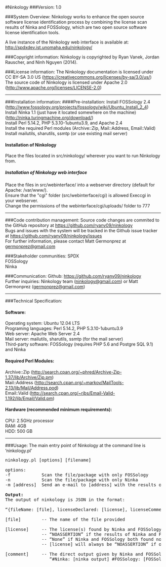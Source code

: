 #Ninkology
###Version:
1.0

###System Overview:
Ninkology works to enhance the open source software license identification process by combining the license scan results of Ninka and FOSSology, which are two open source software license identification tools.<br/>

A live instance of the Ninkology web interface is available at: http://spdxdev.ist.unomaha.edu/ninkology/<br/>

###Copyright information:
Ninkology is copyrighted by Ryan Vanek, Jordan Rauscher, and Ninh Nguyen (2014).<br/>

###License information:
The Ninkology documentation is licensed under CC BY-SA 3.0 US (https://creativecommons.org/licenses/by-sa/3.0/us/)<br/>
The source code of Ninkology is licensed under Apache 2.0 (http://www.apache.org/licenses/LICENSE-2.0)<br/>

-----------------------------------------------------------------------

###Installation information:
####Pre-installation:
Install FOSSology 2.4 (http://www.fossology.org/projects/fossology/wiki/Ubuntu_Install_2_4)<br/>
Install Ninka 1.1 (just have it located somewhere on the machine) (http://ninka.turingmachine.org/download/)<br/>
Install Perl 5.14.2, PHP 5.3.10-1ubuntu3.9, and Apache 2.4<br/>
Install the required Perl modules (Archive::Zip, Mail::Address, Email::Valid)<br/>
Install mailutils, sharutils, ssmtp (or use existing mail server)<br/>


#### Installation of Ninkology
Place the files located in src/ninkology/ wherever you want to run Ninkology from.<br/>

##### Installation of Ninkology web interface
Place the files in src/webinterface/ into a webserver directory (default for Apache: /var/www/).<br/>
Ensure that the "cgi" folder (src/webinterface/cgi) is allowed Execcgi in your webserver.<br/>
Change the permissions of the webinterface/cgi/uploads/ folder to 777<br/>

-----------------------------------------------------------------------

###Code contribution management:
Source code changes are commited to the GitHub repository at https://github.com/ryanv09/ninkology <br/>
Bugs and issues with the system will be tracked in the Github issue tracker at https://github.com/ryanv09/ninkology/issues<br/>
For further information, please contact Matt Germonprez at germonprez@gmail.com<br/>

###Stakeholder communities:
SPDX<br/>
FOSSology<br/>
Ninka<br/>

###Communication:
Github: https://github.com/ryanv09/ninkology<br/>
Further inquiries: Ninkology team (ninkology@gmail.com) or Matt Germonprez (germonprez@gmail.com)<br/>

-----------------------------------------------------------------------

###Technical Specification:
#### Software:
Operating system: Ubuntu 12.04 LTS<br/>
Programing languages: Perl 5.14.2, PHP 5.3.10-1ubuntu3.9<br/>
Web server: Apache Web Server 2.4<br/>
Mail server: mailutils, sharutils, ssmtp (for the mail server)<br/>
Third-party software: FOSSology (requires PHP 5.6 and Postgre SQL 9.1) and Ninka<br/>


#### Required Perl Modules:
Archive::Zip (http://search.cpan.org/~phred/Archive-Zip-1.37/lib/Archive/Zip.pm)<br/>
Mail::Address (http://search.cpan.org/~markov/MailTools-2.13/lib/Mail/Address.pod)<br/>
Email::Valid (http://search.cpan.org/~rjbs/Email-Valid-1.192/lib/Email/Valid.pm)<br/>


#### Hardware (recommended minimum requirements):
CPU: 2.5GHz processor<br/>
RAM: 4GB<br/>
HDD: 500 GB<br/>

-----------------------------------------------------------------------

###Usage:
The main entry point of Ninkology at the command line is ‘ninkology.pl’
<pre>
ninkology.pl [options] [filename]

options:
-f            Scan the file/package with only FOSSology
-n            Scan the file/package with only Ninka
-m [address]  Send an e-mail to [address] with the results of the scan

<b>Output:</b>
The output of ninkology is JSON in the format:

“{fileName: [file], licenseDeclared: [license], licenseComment: [comment]}”

[file]        -- The name of the file provided

[license]     -- The license(s) found by Ninka and FOSSology if the results match.
              -- “NOASSERTION” if the results of Ninka and FOSSology did not match.
              -- “None” if Ninka and FOSSology both found no license information in the file.
              -- [license] will always be “NOASSERTION” if only one scan is used.
              
[comment]     -- The direct output given by Ninka and FOSSology in the form:
                 “#Ninka: [ninka_output] #FOSSology: [FOSSology_output]”
</pre>        


